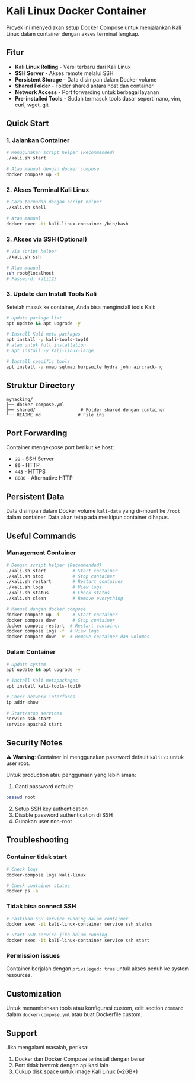 # Kali Linux Docker Container

Proyek ini menyediakan setup Docker Compose untuk menjalankan Kali Linux dalam container dengan akses terminal lengkap.

## Fitur

- **Kali Linux Rolling** - Versi terbaru dari Kali Linux
- **SSH Server** - Akses remote melalui SSH
- **Persistent Storage** - Data disimpan dalam Docker volume
- **Shared Folder** - Folder shared antara host dan container
- **Network Access** - Port forwarding untuk berbagai layanan
- **Pre-installed Tools** - Sudah termasuk tools dasar seperti nano, vim, curl, wget, git

## Quick Start

### 1. Jalankan Container

```bash
# Menggunakan script helper (Recommended)
./kali.sh start

# Atau manual dengan docker compose
docker compose up -d
```

### 2. Akses Terminal Kali Linux

```bash
# Cara termudah dengan script helper
./kali.sh shell

# Atau manual
docker exec -it kali-linux-container /bin/bash
```

### 3. Akses via SSH (Optional)

```bash
# Via script helper
./kali.sh ssh

# Atau manual
ssh root@localhost
# Password: kali123
```

### 3. Update dan Install Tools Kali

Setelah masuk ke container, Anda bisa menginstall tools Kali:

```bash
# Update package list
apt update && apt upgrade -y

# Install Kali meta packages
apt install -y kali-tools-top10
# atau untuk full installation
# apt install -y kali-linux-large

# Install specific tools
apt install -y nmap sqlmap burpsuite hydra john aircrack-ng
```

## Struktur Directory

```
myhacking/
├── docker-compose.yml
├── shared/                 # Folder shared dengan container
└── README.md              # File ini
```

## Port Forwarding

Container mengexpose port berikut ke host:

- `22` - SSH Server
- `80` - HTTP
- `443` - HTTPS
- `8080` - Alternative HTTP

## Persistent Data

Data disimpan dalam Docker volume `kali-data` yang di-mount ke `/root` dalam container. Data akan tetap ada meskipun container dihapus.

## Useful Commands

### Management Container

```bash
# Dengan script helper (Recommended)
./kali.sh start          # Start container
./kali.sh stop           # Stop container
./kali.sh restart        # Restart container
./kali.sh logs           # View logs
./kali.sh status         # Check status
./kali.sh clean          # Remove everything

# Manual dengan docker compose
docker compose up -d     # Start container
docker compose down      # Stop container
docker compose restart  # Restart container
docker compose logs -f  # View logs
docker compose down -v  # Remove container dan volumes
```

### Dalam Container

```bash
# Update system
apt update && apt upgrade -y

# Install Kali metapackages
apt install kali-tools-top10

# Check network interfaces
ip addr show

# Start/stop services
service ssh start
service apache2 start
```

## Security Notes

⚠️ **Warning**: Container ini menggunakan password default `kali123` untuk user root.

Untuk production atau penggunaan yang lebih aman:

1. Ganti password default:

```bash
passwd root
```

2. Setup SSH key authentication
3. Disable password authentication di SSH
4. Gunakan user non-root

## Troubleshooting

### Container tidak start

```bash
# Check logs
docker-compose logs kali-linux

# Check container status
docker ps -a
```

### Tidak bisa connect SSH

```bash
# Pastikan SSH service running dalam container
docker exec -it kali-linux-container service ssh status

# Start SSH service jika belum running
docker exec -it kali-linux-container service ssh start
```

### Permission issues

Container berjalan dengan `privileged: true` untuk akses penuh ke system resources.

## Customization

Untuk menambahkan tools atau konfigurasi custom, edit section `command` dalam `docker-compose.yml` atau buat Dockerfile custom.

## Support

Jika mengalami masalah, periksa:

1. Docker dan Docker Compose terinstall dengan benar
2. Port tidak bentrok dengan aplikasi lain
3. Cukup disk space untuk image Kali Linux (~2GB+)

